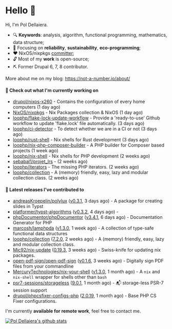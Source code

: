 # Hello 👋

Hi, I'm Pol Dellaiera.

- 🔍 **Keywords**: analysis, algorithm, functional programming, mathematics, data structure;
- 🎯 Focusing on **reliability**, **sustainability**, **eco-programming**;
- ❤️ NixOS/nixpkgs [committer](https://github.com/orgs/NixOS/teams/nixpkgs-committers?query=drupol);
- 🔓 Most of my **work** is open-source;
- ⛏️ Former Drupal 6, 7, 8 contributor.

More about me on my blog: https://not-a-number.io/about/

#### 👷 Check out what I'm currently working on

- [drupol/nixos-x260](https://github.com/drupol/nixos-x260) - Contains the configuration of every home computers (1 day ago)
- [NixOS/nixpkgs](https://github.com/NixOS/nixpkgs) - Nix Packages collection &amp; NixOS (1 day ago)
- [loophp/flake-lock-update-workflow](https://github.com/loophp/flake-lock-update-workflow) - Provide a &#39;ready-to-use&#39; Github workflow to update &#39;flake.lock&#39; file automatically. (3 days ago)
- [loophp/ci-detector](https://github.com/loophp/ci-detector) - To detect whether we are in a CI or not (3 days ago)
- [loophp/rust-shell](https://github.com/loophp/rust-shell) - Nix shells for Rust development (3 days ago)
- [loophp/nix-php-composer-builder](https://github.com/loophp/nix-php-composer-builder) - A PHP builder for Composer based projects (1 week ago)
- [loophp/nix-shell](https://github.com/loophp/nix-shell) - Nix shells for PHP development (2 weeks ago)
- [sebabal1/projet_lrs](https://github.com/sebabal1/projet_lrs) -  (2 weeks ago)
- [loophp/iterators](https://github.com/loophp/iterators) - The missing PHP iterators. (2 weeks ago)
- [loophp/collection](https://github.com/loophp/collection) - A (memory) friendly, easy, lazy and modular collection class. (2 weeks ago)

#### 🔭 Latest releases I've contributed to

- [andreasKroepelin/polylux](https://github.com/andreasKroepelin/polylux) ([v0.3.1](https://github.com/andreasKroepelin/polylux/releases/tag/v0.3.1), 3 days ago) - A package for creating slides in Typst
- [platformer/typst-algorithms](https://github.com/platformer/typst-algorithms) ([v0.3.2](https://github.com/platformer/typst-algorithms/releases/tag/v0.3.2), 4 days ago) - 
- [phpDocumentor/phpDocumentor](https://github.com/phpDocumentor/phpDocumentor) ([v3.4.1](https://github.com/phpDocumentor/phpDocumentor/releases/tag/v3.4.1), 6 days ago) - Documentation Generator for PHP 
- [marcosh/lamphpda](https://github.com/marcosh/lamphpda) ([v1.3.0](https://github.com/marcosh/lamphpda/releases/tag/v1.3.0), 1 week ago) - A collection of type-safe functional data structures
- [loophp/collection](https://github.com/loophp/collection) ([7.2.0](https://github.com/loophp/collection/releases/tag/7.2.0), 2 weeks ago) - A (memory) friendly, easy, lazy and modular collection class.
- [Mic92/nix-update](https://github.com/Mic92/nix-update) ([0.19.3](https://github.com/Mic92/nix-update/releases/tag/0.19.3), 3 weeks ago) - Swiss-knife for updating nix packages.
- [open-pdf-sign/open-pdf-sign](https://github.com/open-pdf-sign/open-pdf-sign) ([v0.1.6](https://github.com/open-pdf-sign/open-pdf-sign/releases/tag/v0.1.6), 3 weeks ago) - Digitally sign PDF files from your commandline
- [MercuryTechnologies/nix-your-shell](https://github.com/MercuryTechnologies/nix-your-shell) ([v1.3.0](https://github.com/MercuryTechnologies/nix-your-shell/releases/tag/v1.3.0), 1 month ago) - A `nix` and `nix-shell` wrapper for shells other than `bash`
- [psr7-sessions/storageless](https://github.com/psr7-sessions/storageless) ([9.0.1](https://github.com/psr7-sessions/storageless/releases/tag/9.0.1), 1 month ago) - :mailbox_with_mail: storage-less PSR-7 session support
- [drupol/phpcsfixer-configs-php](https://github.com/drupol/phpcsfixer-configs-php) ([2.0.19](https://github.com/drupol/phpcsfixer-configs-php/releases/tag/2.0.19), 1 month ago) - Base PHP CS Fixer configurations.

I'm currently **available for remote work**, feel free to contact me.

[![Pol Dellaiera's github stats](https://github-readme-stats.vercel.app/api?username=drupol&count_private=true&show_icons=true)](https://github.com/drupol)
